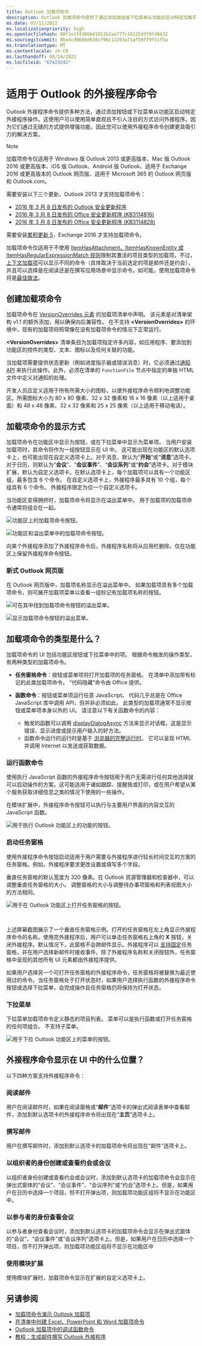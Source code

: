 ```yaml
---
title: Outlook 加载项命令
description: Outlook 加载项命令提供了通过添加按钮或下拉菜单从功能区启动特定加载项操作的方法。
ms.date: 07/11/2022
ms.localizationpriority: high
ms.openlocfilehash: 80f1e1f4386b41012b2aa777c16225d3f0fd8432
ms.sourcegitcommit: 0be4cd0680d638cf96c12263a71af59ff9f51f5a
ms.translationtype: MT
ms.contentlocale: zh-CN
ms.lasthandoff: 08/24/2022
ms.locfileid: "67423242"
---
```

# <a name="add-in-commands-for-outlook"></a>适用于 Outlook 的外接程序命令

Outlook 外接程序命令提供多种方法，通过添加按钮或下拉菜单从功能区启动特定外接程序操作。这使用户可以使用简单直观且不引人注目的方式访问外接程序。因为它们通过无缝的方式提供增强功能，因此您可以使用外接程序命令创建更具吸引力的解决方案。

> [!NOTE]
> 加载项命令仅适用于 Windows 版 Outlook 2013 或更高版本、Mac 版 Outlook 2016 或更高版本、iOS 版 Outlook、Android 版 Outlook、适用于 Exchange 2016 或更高版本的 Outlook 网页版、适用于 Microsoft 365 的 Outlook 网页版和 Outlook.com。
>
> 需要安装以下三个更新，Outlook 2013 才支持加载项命令：
> - [2016 年 3 月 8 日发布的 Outlook 安全更新程序](https://support.microsoft.com/kb/3114829)
> - [2016 年 3 月 8 日发布的 Office 安全更新程序 (KB3114816)](https://support.microsoft.com/topic/3d3eb171-78c2-0e61-62a2-85723bc4bcc0)
> - [2016 年 3 月 8 日发布的 Office 安全更新程序 (KB3114828)](https://support.microsoft.com/topic/54437016-d1e0-7aac-dbb7-4ecfbd57f5f0)
>
> 需要安装[累积更新 5](https://support.microsoft.com/topic/d67d7693-96a4-fb6e-b60b-e64984e267bd)，Exchange 2016 才支持加载项命令。

加载项命令仅适用于不使用 [ItemHasAttachment、ItemHasKnownEntity 或 ItemHasRegularExpressionMatch 规则](activation-rules.md)限制其激活的项目类型的加载项。不过，[上下文加载项](contextual-outlook-add-ins.md)可以显示不同的命令（具体取决于当前选定的项是邮件还是约会），并且可以选择是在阅读还是在撰写应用场景中显示命令。如可能，使用加载项命令将是[最佳做法](../concepts/add-in-development-best-practices.md)。

## <a name="create-the-add-in-command"></a>创建加载项命令

加载项命令在 [VersionOverrides 元素](/javascript/api/manifest/versionoverrides) 的加载项清单中声明。 该元素是对清单架构 v1.1 的额外添加，用以确保向后兼容性。 在不支持 **\<VersionOverrides\>** 的环境中，现有的加载项将照常像在没有加载项命令的情况下正常运行。

**\<VersionOverrides\>** 清单条目为加载项指定许多内容，如应用程序、要添加到功能区的控件的类型、文本、图标以及任何关联的功能。

当加载项需要提供状态更新（例如进度指示器或错误消息）时，它必须通过[通知 API](/javascript/api/outlook/office.notificationmessages) 来执行此操作。此外，必须在清单的 `FunctionFile` 节点中指定的单独 HTML 文件中定义对通知的处理。

开发人员应定义适用于所有所需大小的图标，以便外接程序命令顺利地调整功能区。所需图标大小为 80 x 80 像素、32 x 32 像素和 16 x 16 像素（以上适用于桌面）和 48 x 48 像素、32 x 32 像素和 25 x 25 像素（以上适用于移动电话）。

## <a name="how-do-add-in-commands-appear"></a>加载项命令的显示方式

加载项命令在功能区中显示为按钮，或在下拉菜单中显示为菜单项。 当用户安装加载项时，其命令将作为一组按钮显示在 UI 中。 这可能出现在功能区的默认选项卡上，也可能出现在自定义选项卡上。对于消息，默认为“**开始**”或“**消息**”选项卡。对于日历，则默认为“**会议**”、“**会议事件**”、“**会议系列**”或“**约会**”选项卡。对于模块扩展，默认为自定义选项卡。在默认选项卡上，每个加载项可以具有一个功能区组，最多包含 6 个命令。 在自定义选项卡上，外接程序最多具有 10 个组，每个组具有 6 个命令。 外接程序限定为仅一个自定义选项卡。

当功能区变得拥挤时，加载项命令将显示在溢出菜单中。 用于加载项的加载项命令通常将组合在一起。

![功能区上的加载项命令按钮。](../images/commands-normal.png)

![功能区和溢出菜单中的加载项命令按钮。](../images/commands-collapsed.png)

向某个外接程序添加了外接程序命令后，外接程序名称将从应用栏删除。仅在功能区上保留外接程序命令按钮。

### <a name="modern-outlook-on-the-web"></a>新式 Outlook 网页版

在 Outlook 网页版中，加载项名称显示在溢出菜单中。 如果加载项具有多个加载项命令，则可展开加载项菜单以查看一组标记有加载项名称的按钮。

![可在其中找到加载项命令按钮的溢出菜单。](../images/commands-overflow-menu-web.png)

![显示加载项命令按钮的溢出菜单。](../images/commands-overflow-menu-expand-web.png)

## <a name="what-are-the-types-of-add-in-commands"></a>加载项命令的类型是什么？

加载项命令的 UI 包括功能区按钮或下拉菜单中的项。 根据命令触发的操作类型，有两种类型的加载项命令。

- **任务窗格命令**：按钮或菜单项将打开加载项的任务窗格。 在清单中添加带有标记的此类加载项命令。 “代码隐藏”命令由 Office 提供。
- **函数命令**：按钮或菜单项运行任意 JavaScript。 代码几乎总是在 Office JavaScript 库中调用 API，但并非必须如此。 此类型的加载项通常不显示按钮或菜单项本身以外的 UI。 请注意以下有关函数命令的内容：

   - 触发的函数可以调用 [displayDialogAsync](/javascript/api/office/office.ui#office-office-ui-displaydialogasync-member(1)) 方法来显示对话框，这是显示错误、显示进度或提示用户输入的好方法。
   - 函数命令运行的运行时是基于 [浏览器的完整运行时](../testing/runtimes.md#browser-runtime)。 它可以呈现 HTML 并调用 Internet 以发送或获取数据。

### <a name="run-a-function-command"></a>运行函数命令

使用执行 JavaScript 函数的外接程序命令按钮用于用户无需进行任何其他选择就可以启动操作的方案。这可能适用于诸如跟踪、提醒我或打印，或在用户希望从某个服务获取详细信息之类的情况下使用的一些操作。

在模块扩展中，外接程序命令按钮可以执行与主要用户界面的内容交互的 JavaScript 函数。

![用于执行 Outlook 功能区上的功能的按钮。](../images/commands-uiless-button-1.png)

### <a name="launch-a-task-pane"></a>启动任务窗格

使用外接程序命令按钮启动适用于用户需要与外接程序进行较长时间交互的方案的任务窗格。例如，外接程序要求更改设置或填写多个字段。

垂直任务窗格的默认宽度为 320 像素。在 Outlook 资源管理器和检查器中，可以调整垂直任务窗格的大小。 调整窗格的大小与调整待办事项窗格和列表视图大小的方法相同。

![用于在 Outlook 功能区上打开任务窗格的按钮。](../images/commands-task-pane-button-1.png)

<br/>

上述屏幕截图展示了一个垂直任务窗格示例。打开的任务窗格在左上角显示外接程序命令的名称。使用完外接程序后，用户可以单击任务窗格右上角的 **X** 按钮，关闭外接程序。默认情况下，此窗格不会跨邮件显示。外接程序可以 [支持固定](pinnable-taskpane.md)任务窗格，并在用户选择新邮件时接收事件。除了外接程序名称和关闭按钮外，任务窗格中呈现的其他所有 UI 元素都由外接程序提供。

如果用户选择另一个可打开任务窗格的外接程序命令，任务窗格将被替换为最近使用过的命令。当任务窗格处于打开状态时，如果用户选择执行函数的外接程序命令按钮或选择下拉菜单，会完成操作且任务窗格仍将保持为打开状态。

### <a name="drop-down-menu"></a>下拉菜单

下拉菜单加载项命令定义静态的项目列表。 菜单可以是执行函数或打开任务窗格的任何项组合。 不支持子菜单。

![用于下拉 Outlook 功能区上的菜单的按钮。](../images/commands-menu-button-1.png)

## <a name="where-do-add-in-commands-appear-in-the-ui"></a>外接程序命令显示在 UI 中的什么位置？

以下四种方案支持外接程序命令：

### <a name="reading-a-message"></a>阅读邮件

用户在阅读邮件时，如果在阅读窗格或“**邮件**”选项卡的弹出式阅读表单中查看邮件，添加到默认选项卡的外接程序命令将出现在“**主页**”选项卡上。

### <a name="composing-a-message"></a>撰写邮件

用户在撰写邮件时，添加到默认选项卡的加载项命令将出现在“邮件”选项卡上。

### <a name="creating-or-viewing-an-appointment-or-meeting-as-the-organizer"></a>以组织者的身份创建或查看约会或会议

以组织者身份创建或查看约会或会议时，添加到默认选项卡的加载项命令会显示在弹出式窗体的“会议”、“会议事件”、“会议序列”或“约会”选项卡上。但是，如果用户在日历中选择一个项目，但不打开弹出项，则加载项功能区组将不显示在功能区中。

### <a name="viewing-a-meeting-as-an-attendee"></a>以参与者的身份查看会议

以参与者身份查看会议时，添加到默认选项卡的加载项命令会显示在弹出式窗体的“会议”、“会议事件”或“会议序列”选项卡上。但是，如果用户在日历中选择一个项目，但不打开弹出项，则加载项功能区组将不显示在功能区中

### <a name="using-a-module-extension"></a>使用模块扩展

使用模块扩展时，加载项命令显示在扩展的自定义选项卡上。

## <a name="see-also"></a>另请参阅

- [加载项命令演示 Outlook 加载项](https://github.com/officedev/outlook-add-in-command-demo)
- [在清单中创建 Excel、PowerPoint 和 Word 加载项命令](../develop/create-addin-commands.md)
- [Outlook 加载项中的调试函数命令](debug-ui-less.md)
- [教程：生成邮件撰写 Outlook 外接程序](../tutorials/outlook-tutorial.md)
